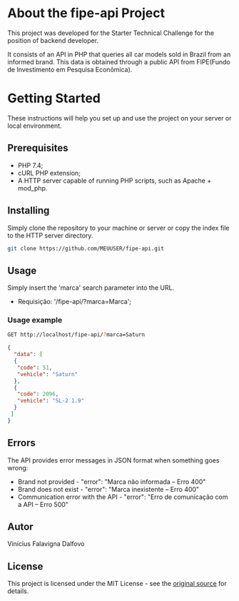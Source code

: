 # About the fipe-api Project

This project was developed for the Starter Technical Challenge for the position of backend developer.

It consists of an API in PHP that queries all car models sold in Brazil from an informed brand. This data is obtained through a public API from FIPE(Fundo de Investimento em Pesquisa Econômica).

# Getting Started

These instructions will help you set up and use the project on your server or local environment.

## Prerequisites
 * PHP 7.4;
 * cURL PHP extension;
 * A HTTP server capable of running PHP scripts, such as Apache + mod_php.

## Installing

Simply clone the repository to your machine or server or copy the index file to the HTTP server directory.
~~~bash
git clone https://github.com/MEUUSER/fipe-api.git
~~~

## Usage

Simply insert the 'marca' search parameter into the URL.

 * Requisição: '/fipe-api/?marca=Marca';

### Usage example

~~~bash
GET http://localhost/fipe-api/?marca=Saturn
~~~
~~~json
{
  "data": [
  {
   "code": 51,
   "vehicle": "Saturn"
  },
  {
   "code": 2096,
   "vehicle": "SL-2 1.9"
  }
 ]
}
~~~
## Errors

The API provides error messages in JSON format when something goes wrong:

* Brand not provided - "error": "Marca não informada – Erro 400" 
* Brand does not exist - "error": "Marca inexistente – Erro 400" 
* Communication error with the API - "error": "Erro de comunicação com a API – Erro 500" 

## Autor

Vinícius Falavigna Dalfovo

## License

This project is licensed under the MIT License - see the [original source](https://opensource.org/license/mit/) for details.
